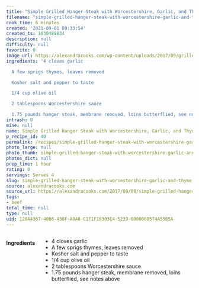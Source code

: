 ```yaml
---
title: "Simple Grilled Hanger Steak with Worcestershire, Garlic, and Thyme"
filename: "simple-grilled-hanger-steak-with-worcestershire-garlic-and-thyme"
cook_time: 6 minutes
created: '2021-09-01 09:33:54'
created_ts: 1630488834
description: null
difficulty: null
favorite: 0
image_url: https://alexandracooks.com/wp-content/uploads/2017/09/grilledsteakvertical680.jpg
ingredients: '4 cloves garlic

  A few sprigs thymes, leaves removed

  Kosher salt and pepper to taste

  1/4 cup olive oil

  2 tablespoons Worcestershire sauce

  1.75 pounds hanger steak, membrane removed, loins butterflied, see notes above'
intrash: 0
mine: null
name: Simple Grilled Hanger Steak with Worcestershire, Garlic, and Thyme
p_recipe_id: 40
permalink: /recipes/simple-grilled-hanger-steak-with-worcestershire-garlic-and-thyme
photo_large: null
photo_thumb: simple-grilled-hanger-steak-with-worcestershire-garlic-and-thyme-thumb.jpg
photos_dict: null
prep_time: 1 hour
rating: 0
servings: Serves 4
slug: simple-grilled-hanger-steak-with-worcestershire-garlic-and-thyme
source: alexandracooks.com
source_url: https://alexandracooks.com/2017/09/08/simple-grilled-hanger-steak-worcestershire-garlic-thyme/
tags:
- beef
total_time: null
type: null
uid: 120A4367-40B6-438F-A0A8-C1F1F18303E4-5239-000000D574A55B5A
---
```

<div class="columns large-7 small-12" id="writeup">	</div><!-- #writeup -->
</div><!-- #row-one -->
<div class="row" id="row-two">	<div class="columns large-4 small-12" id="ingredients"><h4>Ingredients</h4><div class="box box-ingredients content"><ul>
<li>4 cloves garlic</li>
<li>A few sprigs thymes, leaves removed</li>
<li>Kosher salt and pepper to taste</li>
<li>1/4 cup olive oil</li>
<li>2 tablespoons Worcestershire sauce</li>
<li>1.75 pounds hanger steak, membrane removed, loins butterflied, see notes above</li>
</ul>
</div>	</div>	<div class="columns large-6 small-12" id="directions">	</div>